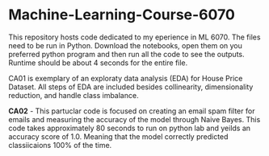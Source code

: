 # Machine-Learning-Course-6070
This repository hosts code dedicated to my eperience in ML 6070. The files need to be run in Python. Download the notebooks, open them on you preferred python program and then run all the code to see the outputs. Runtime should be about 4 seconds for the entire file. 

CA01 is exemplary of an exploraty data analysis (EDA) for House Price Dataset. All steps of EDA are included besides collinearity, dimensionality reduction, and handle class imbalance. 

<b>CA02</b> - This partuclar code is focused on creating an email spam filter for emails and measuring the accuracy of the model through Naive Bayes. This code takes approximately 80 seconds to run on python lab and yeilds an accuracy score of 1.0. Meaning that the model correctly predicted classiicaions 100% of the time.  
